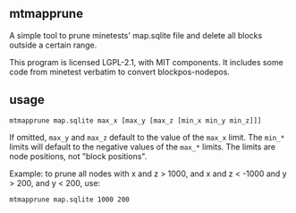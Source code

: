 
## mtmapprune

A simple tool to prune minetests' map.sqlite file and delete all
blocks outside a certain range.

This program is licensed LGPL-2.1, with MIT components. It includes
some code from minetest verbatim to convert blockpos-nodepos.

## usage

`mtmapprune map.sqlite max_x [max_y [max_z [min_x min_y min_z]]]`

If omitted, `max_y` and `max_z` default to the value of the `max_x`
limit. The `min_*` limits will default to the negative values of the
`max_*` limits. The limits are node positions, not "block positions".

Example: to prune all nodes with x and z > 1000, and x and z < -1000
and y > 200, and y < 200, use:

`mtmapprune map.sqlite 1000 200`

